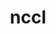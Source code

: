 ---
title: "nccl"
layout: cache
categories: [package, develop]
meta: {"compilers": ["gcc@13.2.0"], "num_specs": 65, "num_specs_by_stack": {"ml-linux-aarch64-cuda": 33, "ml-linux-x86_64-cuda": 32, "root": 65}, "oss": ["ubuntu24.04"], "platforms": ["linux"], "stacks": ["ml-linux-aarch64-cuda", "ml-linux-x86_64-cuda", "root"], "targets": ["aarch64", "x86_64_v3"], "versions": ["2.23.4-1"]}
spec_details: [{"compiler": "gcc@13.2.0", "hash": "2mrnckzadkexe65gm6vnmw6ngsfkyg7f", "os": "ubuntu24.04", "platform": "linux", "size": "-", "stacks": ["ml-linux-x86_64-cuda", "root"], "target": "x86_64_v3", "variants": ["build_system=makefile", "+cuda", "cuda_arch:=80"], "versions": ["2.23.4-1"]}, {"compiler": "gcc@13.2.0", "hash": "2v7ip5e2gobtvp4jldw6ih6o7swwskl7", "os": "ubuntu24.04", "platform": "linux", "size": "-", "stacks": ["ml-linux-aarch64-cuda", "root"], "target": "aarch64", "variants": ["build_system=makefile", "+cuda", "cuda_arch:=80"], "versions": ["2.23.4-1"]}, {"compiler": "gcc@13.2.0", "hash": "3c5riq7pa6dwewmtgpuebcjfyrmxnbtv", "os": "ubuntu24.04", "platform": "linux", "size": "-", "stacks": ["ml-linux-x86_64-cuda", "root"], "target": "x86_64_v3", "variants": ["build_system=makefile", "+cuda", "cuda_arch:=80"], "versions": ["2.23.4-1"]}, {"compiler": "gcc@13.2.0", "hash": "3j7nh54gmswn54yg4ywbmp54lgckxc5s", "os": "ubuntu24.04", "platform": "linux", "size": "-", "stacks": ["ml-linux-aarch64-cuda", "root"], "target": "aarch64", "variants": ["build_system=makefile", "+cuda", "cuda_arch:=80"], "versions": ["2.23.4-1"]}, {"compiler": "gcc@13.2.0", "hash": "4wptxaxrjz6ja66gummcshtydo5glumi", "os": "ubuntu24.04", "platform": "linux", "size": "-", "stacks": ["ml-linux-aarch64-cuda", "root"], "target": "aarch64", "variants": ["build_system=makefile", "+cuda", "cuda_arch:=80"], "versions": ["2.23.4-1"]}, {"compiler": "gcc@13.2.0", "hash": "5be4o5aunw6nz3dms5pplmnbmpr2t5q6", "os": "ubuntu24.04", "platform": "linux", "size": "-", "stacks": ["ml-linux-x86_64-cuda", "root"], "target": "x86_64_v3", "variants": ["build_system=makefile", "+cuda", "cuda_arch:=80"], "versions": ["2.23.4-1"]}, {"compiler": "gcc@13.2.0", "hash": "5fi6qcqhhi3slhc72tze2d3te5kvw3wj", "os": "ubuntu24.04", "platform": "linux", "size": "-", "stacks": ["ml-linux-aarch64-cuda", "root"], "target": "aarch64", "variants": ["build_system=makefile", "+cuda", "cuda_arch:=80"], "versions": ["2.23.4-1"]}, {"compiler": "gcc@13.2.0", "hash": "6ciyejraqjkyre3y5eei375dylfvtjgq", "os": "ubuntu24.04", "platform": "linux", "size": "-", "stacks": ["ml-linux-aarch64-cuda", "root"], "target": "aarch64", "variants": ["build_system=makefile", "+cuda", "cuda_arch:=80"], "versions": ["2.23.4-1"]}, {"compiler": "gcc@13.2.0", "hash": "6yecoyk2q4sstsyujnq33sfyrew5kj2h", "os": "ubuntu24.04", "platform": "linux", "size": "-", "stacks": ["ml-linux-x86_64-cuda", "root"], "target": "x86_64_v3", "variants": ["build_system=makefile", "+cuda", "cuda_arch:=80"], "versions": ["2.23.4-1"]}, {"compiler": "gcc@13.2.0", "hash": "735e5e3wg7lwtsyh3gbpotsoivdi4dzw", "os": "ubuntu24.04", "platform": "linux", "size": "-", "stacks": ["ml-linux-x86_64-cuda", "root"], "target": "x86_64_v3", "variants": ["build_system=makefile", "+cuda", "cuda_arch:=80"], "versions": ["2.23.4-1"]}, {"compiler": "gcc@13.2.0", "hash": "7b62gvhxubrjzqbg7byclb7e365q6wcu", "os": "ubuntu24.04", "platform": "linux", "size": "-", "stacks": ["ml-linux-x86_64-cuda", "root"], "target": "x86_64_v3", "variants": ["build_system=makefile", "+cuda", "cuda_arch:=80"], "versions": ["2.23.4-1"]}, {"compiler": "gcc@13.2.0", "hash": "aj5og7vbcw3txg5r6uypsf7h5vwi3f6t", "os": "ubuntu24.04", "platform": "linux", "size": "-", "stacks": ["ml-linux-aarch64-cuda", "root"], "target": "aarch64", "variants": ["build_system=makefile", "+cuda", "cuda_arch:=80"], "versions": ["2.23.4-1"]}, {"compiler": "gcc@13.2.0", "hash": "arrukeinqwg7z7un3hryi45pxseq567u", "os": "ubuntu24.04", "platform": "linux", "size": "-", "stacks": ["ml-linux-x86_64-cuda", "root"], "target": "x86_64_v3", "variants": ["build_system=makefile", "+cuda", "cuda_arch:=80"], "versions": ["2.23.4-1"]}, {"compiler": "gcc@13.2.0", "hash": "avp2f2mrhlawgipljrcygmdx7t76zi67", "os": "ubuntu24.04", "platform": "linux", "size": "-", "stacks": ["ml-linux-x86_64-cuda", "root"], "target": "x86_64_v3", "variants": ["build_system=makefile", "+cuda", "cuda_arch:=80"], "versions": ["2.23.4-1"]}, {"compiler": "gcc@13.2.0", "hash": "bh2xoue4vvv77xi2hjqwk5narcnfymwu", "os": "ubuntu24.04", "platform": "linux", "size": "-", "stacks": ["ml-linux-aarch64-cuda", "root"], "target": "aarch64", "variants": ["build_system=makefile", "+cuda", "cuda_arch:=80"], "versions": ["2.23.4-1"]}, {"compiler": "gcc@13.2.0", "hash": "blis66uzn5egaiykojdmyyvjxphqmqsm", "os": "ubuntu24.04", "platform": "linux", "size": "-", "stacks": ["ml-linux-x86_64-cuda", "root"], "target": "x86_64_v3", "variants": ["build_system=makefile", "+cuda", "cuda_arch:=80"], "versions": ["2.23.4-1"]}, {"compiler": "gcc@13.2.0", "hash": "d3mixliwia3vw4lwtln5u7orruy2ou2c", "os": "ubuntu24.04", "platform": "linux", "size": "-", "stacks": ["ml-linux-aarch64-cuda", "root"], "target": "aarch64", "variants": ["build_system=makefile", "+cuda", "cuda_arch:=80"], "versions": ["2.23.4-1"]}, {"compiler": "gcc@13.2.0", "hash": "dhpq6gehdoielvgcdi6d4f24d3v5d3a7", "os": "ubuntu24.04", "platform": "linux", "size": "-", "stacks": ["ml-linux-aarch64-cuda", "root"], "target": "aarch64", "variants": ["build_system=makefile", "+cuda", "cuda_arch:=80"], "versions": ["2.23.4-1"]}, {"compiler": "gcc@13.2.0", "hash": "dunigbccf3hb2uqqsfz7ygvajpwb2q5n", "os": "ubuntu24.04", "platform": "linux", "size": "-", "stacks": ["ml-linux-x86_64-cuda", "root"], "target": "x86_64_v3", "variants": ["build_system=makefile", "+cuda", "cuda_arch:=80"], "versions": ["2.23.4-1"]}, {"compiler": "gcc@13.2.0", "hash": "eft56nqhr75k246fbmgriplu2pblbsat", "os": "ubuntu24.04", "platform": "linux", "size": "-", "stacks": ["ml-linux-x86_64-cuda", "root"], "target": "x86_64_v3", "variants": ["build_system=makefile", "+cuda", "cuda_arch:=80"], "versions": ["2.23.4-1"]}, {"compiler": "gcc@13.2.0", "hash": "eixk2fy4ewagj5nq7lxrj33elhq3yzo4", "os": "ubuntu24.04", "platform": "linux", "size": "-", "stacks": ["ml-linux-x86_64-cuda", "root"], "target": "x86_64_v3", "variants": ["build_system=makefile", "+cuda", "cuda_arch:=80"], "versions": ["2.23.4-1"]}, {"compiler": "gcc@13.2.0", "hash": "ex5g5tu5zcp2lgeye72caj4jr3dhreab", "os": "ubuntu24.04", "platform": "linux", "size": "-", "stacks": ["ml-linux-x86_64-cuda", "root"], "target": "x86_64_v3", "variants": ["build_system=makefile", "+cuda", "cuda_arch:=80"], "versions": ["2.23.4-1"]}, {"compiler": "gcc@13.2.0", "hash": "f5sjpmzswzqqxuxycydudjq3k3mhn7id", "os": "ubuntu24.04", "platform": "linux", "size": "-", "stacks": ["ml-linux-aarch64-cuda", "root"], "target": "aarch64", "variants": ["build_system=makefile", "+cuda", "cuda_arch:=80"], "versions": ["2.23.4-1"]}, {"compiler": "gcc@13.2.0", "hash": "fovomenk7f223sbs44genzbzdi7ykneg", "os": "ubuntu24.04", "platform": "linux", "size": "-", "stacks": ["ml-linux-aarch64-cuda", "root"], "target": "aarch64", "variants": ["build_system=makefile", "+cuda", "cuda_arch:=80"], "versions": ["2.23.4-1"]}, {"compiler": "gcc@13.2.0", "hash": "gfukw6awvsuy2xix2ilkv6o3qwoxqr4o", "os": "ubuntu24.04", "platform": "linux", "size": "-", "stacks": ["ml-linux-aarch64-cuda", "root"], "target": "aarch64", "variants": ["build_system=makefile", "+cuda", "cuda_arch:=80"], "versions": ["2.23.4-1"]}, {"compiler": "gcc@13.2.0", "hash": "gntv4jggjyow2fonhgi77tphwhnttcw5", "os": "ubuntu24.04", "platform": "linux", "size": "-", "stacks": ["ml-linux-aarch64-cuda", "root"], "target": "aarch64", "variants": ["build_system=makefile", "+cuda", "cuda_arch:=80"], "versions": ["2.23.4-1"]}, {"compiler": "gcc@13.2.0", "hash": "igeifpymnpia2la52cbcbhn2tcolnfge", "os": "ubuntu24.04", "platform": "linux", "size": "-", "stacks": ["ml-linux-aarch64-cuda", "root"], "target": "aarch64", "variants": ["build_system=makefile", "+cuda", "cuda_arch:=80"], "versions": ["2.23.4-1"]}, {"compiler": "gcc@13.2.0", "hash": "jzi6k3ga63uvjjjqojksntfr2eochrjv", "os": "ubuntu24.04", "platform": "linux", "size": "-", "stacks": ["ml-linux-x86_64-cuda", "root"], "target": "x86_64_v3", "variants": ["build_system=makefile", "+cuda", "cuda_arch:=80"], "versions": ["2.23.4-1"]}, {"compiler": "gcc@13.2.0", "hash": "kiqeiquxwfzdtwro7aiehszh3ix67ez7", "os": "ubuntu24.04", "platform": "linux", "size": "-", "stacks": ["ml-linux-aarch64-cuda", "root"], "target": "aarch64", "variants": ["build_system=makefile", "+cuda", "cuda_arch:=80"], "versions": ["2.23.4-1"]}, {"compiler": "gcc@13.2.0", "hash": "kt2wtzzsnwodm4d72uc3ocixfknlvwgq", "os": "ubuntu24.04", "platform": "linux", "size": "-", "stacks": ["ml-linux-aarch64-cuda", "root"], "target": "aarch64", "variants": ["build_system=makefile", "+cuda", "cuda_arch:=80"], "versions": ["2.23.4-1"]}, {"compiler": "gcc@13.2.0", "hash": "lksd6b6mfwhdneikgp2uysypmc4ukc43", "os": "ubuntu24.04", "platform": "linux", "size": "-", "stacks": ["ml-linux-aarch64-cuda", "root"], "target": "aarch64", "variants": ["build_system=makefile", "+cuda", "cuda_arch:=80"], "versions": ["2.23.4-1"]}, {"compiler": "gcc@13.2.0", "hash": "lqateoo4izozcmae52dnbidri7axwu4h", "os": "ubuntu24.04", "platform": "linux", "size": "-", "stacks": ["ml-linux-x86_64-cuda", "root"], "target": "x86_64_v3", "variants": ["build_system=makefile", "+cuda", "cuda_arch:=80"], "versions": ["2.23.4-1"]}, {"compiler": "gcc@13.2.0", "hash": "m63l7gitnwtm2qvysb6xmvixlfdybwbf", "os": "ubuntu24.04", "platform": "linux", "size": "-", "stacks": ["ml-linux-x86_64-cuda", "root"], "target": "x86_64_v3", "variants": ["build_system=makefile", "+cuda", "cuda_arch:=80"], "versions": ["2.23.4-1"]}, {"compiler": "gcc@13.2.0", "hash": "m7t7ckh7cutcyrt5gxvgzrlfi45c5xm6", "os": "ubuntu24.04", "platform": "linux", "size": "-", "stacks": ["ml-linux-x86_64-cuda", "root"], "target": "x86_64_v3", "variants": ["build_system=makefile", "+cuda", "cuda_arch:=80"], "versions": ["2.23.4-1"]}, {"compiler": "gcc@13.2.0", "hash": "mk3gjqbdg574edlycullllgfxqttj2xp", "os": "ubuntu24.04", "platform": "linux", "size": "-", "stacks": ["ml-linux-aarch64-cuda", "root"], "target": "aarch64", "variants": ["build_system=makefile", "+cuda", "cuda_arch:=80"], "versions": ["2.23.4-1"]}, {"compiler": "gcc@13.2.0", "hash": "ncr3bbjuwk4ddihu7u7da35krmeuhv4v", "os": "ubuntu24.04", "platform": "linux", "size": "-", "stacks": ["ml-linux-aarch64-cuda", "root"], "target": "aarch64", "variants": ["build_system=makefile", "+cuda", "cuda_arch:=80"], "versions": ["2.23.4-1"]}, {"compiler": "gcc@13.2.0", "hash": "nldqbmbb7xzt3qwqeu6dlhnsiphjfzw4", "os": "ubuntu24.04", "platform": "linux", "size": "-", "stacks": ["ml-linux-x86_64-cuda", "root"], "target": "x86_64_v3", "variants": ["build_system=makefile", "+cuda", "cuda_arch:=80"], "versions": ["2.23.4-1"]}, {"compiler": "gcc@13.2.0", "hash": "nnauoyiotcilxnlrvyj7a3ye67f5f3y5", "os": "ubuntu24.04", "platform": "linux", "size": "-", "stacks": ["ml-linux-x86_64-cuda", "root"], "target": "x86_64_v3", "variants": ["build_system=makefile", "+cuda", "cuda_arch:=80"], "versions": ["2.23.4-1"]}, {"compiler": "gcc@13.2.0", "hash": "noayxq3nkpke4pjih36uz7iwvrzy3goh", "os": "ubuntu24.04", "platform": "linux", "size": "-", "stacks": ["ml-linux-x86_64-cuda", "root"], "target": "x86_64_v3", "variants": ["build_system=makefile", "+cuda", "cuda_arch:=80"], "versions": ["2.23.4-1"]}, {"compiler": "gcc@13.2.0", "hash": "og5pqqcti3spz6zzce57xstxbzl3lupz", "os": "ubuntu24.04", "platform": "linux", "size": "-", "stacks": ["ml-linux-aarch64-cuda", "root"], "target": "aarch64", "variants": ["build_system=makefile", "+cuda", "cuda_arch:=80"], "versions": ["2.23.4-1"]}, {"compiler": "gcc@13.2.0", "hash": "oqehg2emib523hv7mbscw4lx45sbnjuq", "os": "ubuntu24.04", "platform": "linux", "size": "-", "stacks": ["ml-linux-x86_64-cuda", "root"], "target": "x86_64_v3", "variants": ["build_system=makefile", "+cuda", "cuda_arch:=80"], "versions": ["2.23.4-1"]}, {"compiler": "gcc@13.2.0", "hash": "oqrevxaefzimk7g5jzvpd73v7bmamjux", "os": "ubuntu24.04", "platform": "linux", "size": "-", "stacks": ["ml-linux-x86_64-cuda", "root"], "target": "x86_64_v3", "variants": ["build_system=makefile", "+cuda", "cuda_arch:=80"], "versions": ["2.23.4-1"]}, {"compiler": "gcc@13.2.0", "hash": "pbogy6z7ivvt4jnsqmoqqqrcovuqbbjr", "os": "ubuntu24.04", "platform": "linux", "size": "-", "stacks": ["ml-linux-aarch64-cuda", "root"], "target": "aarch64", "variants": ["build_system=makefile", "+cuda", "cuda_arch:=80"], "versions": ["2.23.4-1"]}, {"compiler": "gcc@13.2.0", "hash": "qkwshqtrrxjl6lysv5aksku3b7bstk5y", "os": "ubuntu24.04", "platform": "linux", "size": "-", "stacks": ["ml-linux-aarch64-cuda", "root"], "target": "aarch64", "variants": ["build_system=makefile", "+cuda", "cuda_arch:=80"], "versions": ["2.23.4-1"]}, {"compiler": "gcc@13.2.0", "hash": "qmt7uhj4rtki3m2tykjhcv5mwtam2pet", "os": "ubuntu24.04", "platform": "linux", "size": "-", "stacks": ["ml-linux-x86_64-cuda", "root"], "target": "x86_64_v3", "variants": ["build_system=makefile", "+cuda", "cuda_arch:=80"], "versions": ["2.23.4-1"]}, {"compiler": "gcc@13.2.0", "hash": "qshgynuow4er6uliewy2bvq6hdykvmo4", "os": "ubuntu24.04", "platform": "linux", "size": "-", "stacks": ["ml-linux-x86_64-cuda", "root"], "target": "x86_64_v3", "variants": ["build_system=makefile", "+cuda", "cuda_arch:=80"], "versions": ["2.23.4-1"]}, {"compiler": "gcc@13.2.0", "hash": "rissex3q2na5p34lfdtlroa7umrtlbmc", "os": "ubuntu24.04", "platform": "linux", "size": "-", "stacks": ["ml-linux-aarch64-cuda", "root"], "target": "aarch64", "variants": ["build_system=makefile", "+cuda", "cuda_arch:=80"], "versions": ["2.23.4-1"]}, {"compiler": "gcc@13.2.0", "hash": "ru2on5j3zyebitoxyrqfwwj3ofxzltyi", "os": "ubuntu24.04", "platform": "linux", "size": "-", "stacks": ["ml-linux-x86_64-cuda", "root"], "target": "x86_64_v3", "variants": ["build_system=makefile", "+cuda", "cuda_arch:=80"], "versions": ["2.23.4-1"]}, {"compiler": "gcc@13.2.0", "hash": "s22asjzkbglcgd6mhcnbmxdoy4hib4h2", "os": "ubuntu24.04", "platform": "linux", "size": "-", "stacks": ["ml-linux-aarch64-cuda", "root"], "target": "aarch64", "variants": ["build_system=makefile", "+cuda", "cuda_arch:=80"], "versions": ["2.23.4-1"]}, {"compiler": "gcc@13.2.0", "hash": "tqb3puzugsvmrre34rjzorwyhwtyxb3r", "os": "ubuntu24.04", "platform": "linux", "size": "-", "stacks": ["ml-linux-aarch64-cuda", "root"], "target": "aarch64", "variants": ["build_system=makefile", "+cuda", "cuda_arch:=80"], "versions": ["2.23.4-1"]}, {"compiler": "gcc@13.2.0", "hash": "u5qmwg2rk6hy6qdqpby7vubfn5s6nd6n", "os": "ubuntu24.04", "platform": "linux", "size": "-", "stacks": ["ml-linux-x86_64-cuda", "root"], "target": "x86_64_v3", "variants": ["build_system=makefile", "+cuda", "cuda_arch:=80"], "versions": ["2.23.4-1"]}, {"compiler": "gcc@13.2.0", "hash": "u7pe2xdcvk2j3rkyiqpbalumod5y5yp6", "os": "ubuntu24.04", "platform": "linux", "size": "-", "stacks": ["ml-linux-x86_64-cuda", "root"], "target": "x86_64_v3", "variants": ["build_system=makefile", "+cuda", "cuda_arch:=80"], "versions": ["2.23.4-1"]}, {"compiler": "gcc@13.2.0", "hash": "vgtm5ydgea2niwst75wxyjhkfsssqt65", "os": "ubuntu24.04", "platform": "linux", "size": "-", "stacks": ["ml-linux-aarch64-cuda", "root"], "target": "aarch64", "variants": ["build_system=makefile", "+cuda", "cuda_arch:=80"], "versions": ["2.23.4-1"]}, {"compiler": "gcc@13.2.0", "hash": "vgunlecea7rbj42cdilcws5dnbgi5lbe", "os": "ubuntu24.04", "platform": "linux", "size": "-", "stacks": ["ml-linux-x86_64-cuda", "root"], "target": "x86_64_v3", "variants": ["build_system=makefile", "+cuda", "cuda_arch:=80"], "versions": ["2.23.4-1"]}, {"compiler": "gcc@13.2.0", "hash": "wfoqgi6n5jfhkp52tc7atk3pjqrpugug", "os": "ubuntu24.04", "platform": "linux", "size": "-", "stacks": ["ml-linux-x86_64-cuda", "root"], "target": "x86_64_v3", "variants": ["build_system=makefile", "+cuda", "cuda_arch:=80"], "versions": ["2.23.4-1"]}, {"compiler": "gcc@13.2.0", "hash": "wuy5z7atrja5wjkfjumo4dkxc25qxswz", "os": "ubuntu24.04", "platform": "linux", "size": "-", "stacks": ["ml-linux-aarch64-cuda", "root"], "target": "aarch64", "variants": ["build_system=makefile", "+cuda", "cuda_arch:=80"], "versions": ["2.23.4-1"]}, {"compiler": "gcc@13.2.0", "hash": "xi7bjmbzuhivn32aj2sutyjqfn7awrvs", "os": "ubuntu24.04", "platform": "linux", "size": "-", "stacks": ["ml-linux-aarch64-cuda", "root"], "target": "aarch64", "variants": ["build_system=makefile", "+cuda", "cuda_arch:=80"], "versions": ["2.23.4-1"]}, {"compiler": "gcc@13.2.0", "hash": "xksty2hcbihtbf5gdz4kuww53irmcyza", "os": "ubuntu24.04", "platform": "linux", "size": "-", "stacks": ["ml-linux-aarch64-cuda", "root"], "target": "aarch64", "variants": ["build_system=makefile", "+cuda", "cuda_arch:=80"], "versions": ["2.23.4-1"]}, {"compiler": "gcc@13.2.0", "hash": "y3jt7fjlbbuyurldtndlvl2wak27a4z3", "os": "ubuntu24.04", "platform": "linux", "size": "-", "stacks": ["ml-linux-aarch64-cuda", "root"], "target": "aarch64", "variants": ["build_system=makefile", "+cuda", "cuda_arch:=80"], "versions": ["2.23.4-1"]}, {"compiler": "gcc@13.2.0", "hash": "yoiic4ltqnalmy5g4aq7yl7sw5adjn2z", "os": "ubuntu24.04", "platform": "linux", "size": "-", "stacks": ["ml-linux-aarch64-cuda", "root"], "target": "aarch64", "variants": ["build_system=makefile", "+cuda", "cuda_arch:=80"], "versions": ["2.23.4-1"]}, {"compiler": "gcc@13.2.0", "hash": "yqvmsg3jqeas4tpus3gxsjm5kror72to", "os": "ubuntu24.04", "platform": "linux", "size": "-", "stacks": ["ml-linux-x86_64-cuda", "root"], "target": "x86_64_v3", "variants": ["build_system=makefile", "+cuda", "cuda_arch:=80"], "versions": ["2.23.4-1"]}, {"compiler": "gcc@13.2.0", "hash": "yuouxyapk2oaswq7ebxwehjblev45mef", "os": "ubuntu24.04", "platform": "linux", "size": "-", "stacks": ["ml-linux-aarch64-cuda", "root"], "target": "aarch64", "variants": ["build_system=makefile", "+cuda", "cuda_arch:=80"], "versions": ["2.23.4-1"]}, {"compiler": "gcc@13.2.0", "hash": "yx4dpmqopva7fudd6arxr2mqiunq4dvf", "os": "ubuntu24.04", "platform": "linux", "size": "-", "stacks": ["ml-linux-x86_64-cuda", "root"], "target": "x86_64_v3", "variants": ["build_system=makefile", "+cuda", "cuda_arch:=80"], "versions": ["2.23.4-1"]}, {"compiler": "gcc@13.2.0", "hash": "yxn5vlpyssc7hbrfeepy2n7wq5gansvy", "os": "ubuntu24.04", "platform": "linux", "size": "-", "stacks": ["ml-linux-x86_64-cuda", "root"], "target": "x86_64_v3", "variants": ["build_system=makefile", "+cuda", "cuda_arch:=80"], "versions": ["2.23.4-1"]}, {"compiler": "gcc@13.2.0", "hash": "zioh7ty7x5hchzshcycs6h35cgm7vyj3", "os": "ubuntu24.04", "platform": "linux", "size": "-", "stacks": ["ml-linux-aarch64-cuda", "root"], "target": "aarch64", "variants": ["build_system=makefile", "+cuda", "cuda_arch:=80"], "versions": ["2.23.4-1"]}]
---